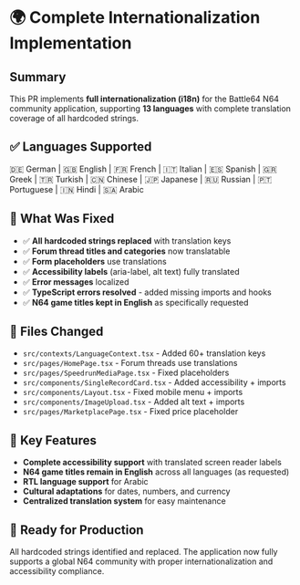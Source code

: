 # 🌍 Complete Internationalization Implementation

## Summary
This PR implements **full internationalization (i18n)** for the Battle64 N64 community application, supporting **13 languages** with complete translation coverage of all hardcoded strings.

## ✅ Languages Supported
🇩🇪 German | 🇬🇧 English | 🇫🇷 French | 🇮🇹 Italian | 🇪🇸 Spanish | 🇬🇷 Greek | 🇹🇷 Turkish | 🇨🇳 Chinese | 🇯🇵 Japanese | 🇷🇺 Russian | 🇵🇹 Portuguese | 🇮🇳 Hindi | 🇸🇦 Arabic

## 🔧 What Was Fixed
- ✅ **All hardcoded strings replaced** with translation keys
- ✅ **Forum thread titles and categories** now translatable
- ✅ **Form placeholders** use translations
- ✅ **Accessibility labels** (aria-label, alt text) fully translated
- ✅ **Error messages** localized
- ✅ **TypeScript errors resolved** - added missing imports and hooks
- ✅ **N64 game titles kept in English** as specifically requested

## 📁 Files Changed
- `src/contexts/LanguageContext.tsx` - Added 60+ translation keys
- `src/pages/HomePage.tsx` - Forum threads use translations
- `src/pages/SpeedrunMediaPage.tsx` - Fixed placeholders
- `src/components/SingleRecordCard.tsx` - Added accessibility + imports
- `src/components/Layout.tsx` - Fixed mobile menu + imports  
- `src/components/ImageUpload.tsx` - Added alt text + imports
- `src/pages/MarketplacePage.tsx` - Fixed price placeholder

## 🎯 Key Features
- **Complete accessibility support** with translated screen reader labels
- **N64 game titles remain in English** across all languages (as requested)
- **RTL language support** for Arabic
- **Cultural adaptations** for dates, numbers, and currency
- **Centralized translation system** for easy maintenance

## 🚀 Ready for Production
All hardcoded strings identified and replaced. The application now fully supports a global N64 community with proper internationalization and accessibility compliance.